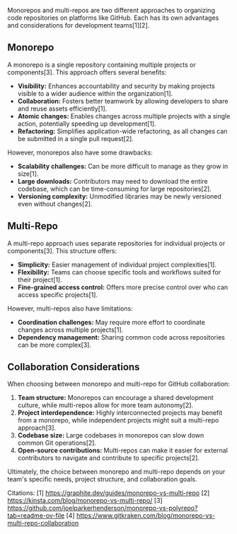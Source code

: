 Monorepos and multi-repos are two different approaches to organizing code repositories on platforms like GitHub. Each has its own advantages and considerations for development teams[1][2].

## Monorepo

A monorepo is a single repository containing multiple projects or components[3]. This approach offers several benefits:

- **Visibility:** Enhances accountability and security by making projects visible to a wider audience within the organization[1].
- **Collaboration:** Fosters better teamwork by allowing developers to share and reuse assets efficiently[1].
- **Atomic changes:** Enables changes across multiple projects with a single action, potentially speeding up development[1].
- **Refactoring:** Simplifies application-wide refactoring, as all changes can be submitted in a single pull request[2].

However, monorepos also have some drawbacks:

- **Scalability challenges:** Can be more difficult to manage as they grow in size[1].
- **Large downloads:** Contributors may need to download the entire codebase, which can be time-consuming for large repositories[2].
- **Versioning complexity:** Unmodified libraries may be newly versioned even without changes[2].

## Multi-Repo

A multi-repo approach uses separate repositories for individual projects or components[3]. This structure offers:

- **Simplicity:** Easier management of individual project complexities[1].
- **Flexibility:** Teams can choose specific tools and workflows suited for their project[1].
- **Fine-grained access control:** Offers more precise control over who can access specific projects[1].

However, multi-repos also have limitations:

- **Coordination challenges:** May require more effort to coordinate changes across multiple projects[1].
- **Dependency management:** Sharing common code across repositories can be more complex[3].

## Collaboration Considerations

When choosing between monorepo and multi-repo for GitHub collaboration:

1. **Team structure:** Monorepos can encourage a shared development culture, while multi-repos allow for more team autonomy[2].
2. **Project interdependence:** Highly interconnected projects may benefit from a monorepo, while independent projects might suit a multi-repo approach[3].
3. **Codebase size:** Large codebases in monorepos can slow down common Git operations[2].
4. **Open-source contributions:** Multi-repos can make it easier for external contributors to navigate and contribute to specific projects[2].

Ultimately, the choice between monorepo and multi-repo depends on your team's specific needs, project structure, and collaboration goals.

Citations:
[1] https://graphite.dev/guides/monorepo-vs-multi-repo
[2] https://kinsta.com/blog/monorepo-vs-multi-repo/
[3] https://github.com/joelparkerhenderson/monorepo-vs-polyrepo?tab=readme-ov-file
[4] https://www.gitkraken.com/blog/monorepo-vs-multi-repo-collaboration
